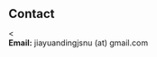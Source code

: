<h1 id="contact"></h1>

<h2 style="margin: 30px 0px 10px;">Contact</h2>

<p><<!-- strong>Address:</strong> <a href="https://www.google.com/maps/place/10+Bd+Thomas+Gobert,+91120+Palaiseau/@48.7124352,2.194429,17z/data=!3m1!4b1!4m6!3m5!1s0x47e678bdc3c9eee5:0xb68bc1fb5222c860!8m2!3d48.7124317!4d2.1970093!16s%2Fg%2F11h2c29d0k?entry=ttu">10 Bd Thomas Gobert, 91120 Palaiseau</a>
<br />
<strong>Office Location:</strong> Centre de Nanosciences et de Nanotechnologies -->
<br />
<strong>Email:</strong> <email>jiayuandingjsnu (at) gmail.com</email>
<br />
<!-- <strong>Phone:</strong> </p> -->
<!-- <p style="text-align: left;"><iframe src="https://docs.google.com/forms/d/e/1FAIpQLSeFJTf6Nq_juYt4YNHpMSA5JOIDjsyAG3BjNEWdyAJfhfO11w/viewform?embedded=true&hl=en" width="640" scrolling="no" height="780" frameborder="0" marginheight="0" marginwidth="0">Loading…</iframe></p> -->